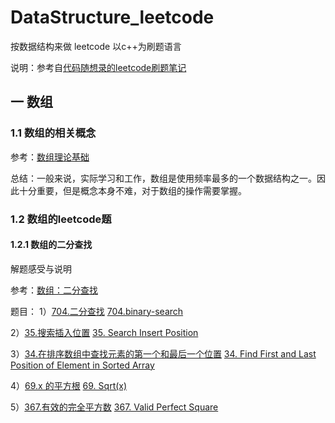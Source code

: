 # DataStructure_leetcode
按数据结构来做 leetcode 以c++为刷题语言

说明：参考自[代码随想录的leetcode刷题笔记](https://github.com/youngyangyang04/leetcode-master)

## 一 数组

### 1.1 数组的相关概念

参考：[数组理论基础](https://github.com/youngyangyang04/leetcode-master/blob/master/problems/%E6%95%B0%E7%BB%84%E7%90%86%E8%AE%BA%E5%9F%BA%E7%A1%80.md)

总结：一般来说，实际学习和工作，数组是使用频率最多的一个数据结构之一。因此十分重要，但是概念本身不难，对于数组的操作需要掌握。

### 1.2 数组的leetcode题

#### 1.2.1 数组的二分查找

解题感受与说明

参考：[数组：二分查找](https://github.com/youngyangyang04/leetcode-master/blob/master/problems/0704.%E4%BA%8C%E5%88%86%E6%9F%A5%E6%89%BE.md)

题目：
1）[704.二分查找](https://leetcode.cn/problems/binary-search/)  [704.binary-search](https://leetcode.com/problems/binary-search/) 

2）[35.搜索插入位置](https://leetcode.cn/problems/search-insert-position/)  [35. Search Insert Position](https://leetcode.com/problems/search-insert-position/)

3）[34.在排序数组中查找元素的第一个和最后一个位置](https://leetcode.cn/problems/find-first-and-last-position-of-element-in-sorted-array/)  [34. Find First and Last Position of Element in Sorted Array](https://leetcode.com/problems/find-first-and-last-position-of-element-in-sorted-array/)

4）[69.x 的平方根](https://leetcode.cn/problems/sqrtx/)  [69. Sqrt(x)](https://leetcode.com/problems/sqrtx/)

5）[367.有效的完全平方数](https://leetcode.cn/problems/binary-search/)  [367. Valid Perfect Square](https://leetcode.com/problems/valid-perfect-square/)


